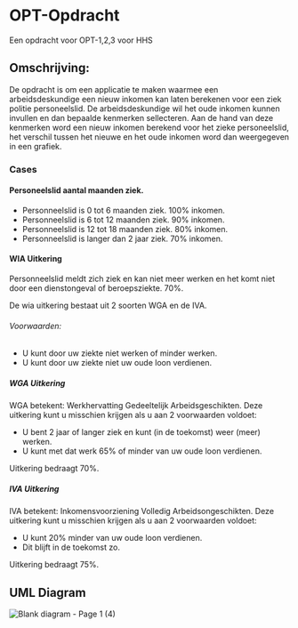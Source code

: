 # OPT-Opdracht
Een opdracht voor OPT-1,2,3 voor HHS

## Omschrijving:
De opdracht is om een applicatie te maken waarmee een arbeidsdeskundige een nieuw inkomen kan laten berekenen voor een ziek politie personeelslid. De arbeidsdeskundige wil het oude inkomen kunnen invullen en dan bepaalde kenmerken sellecteren. Aan de hand van deze kenmerken word een nieuw inkomen berekend voor het zieke personeelslid, het verschil tussen het nieuwe en het oude inkomen word dan weergegeven in een grafiek.

### Cases

#### Personeelslid aantal maanden ziek.
- Personneelslid is 0 tot 6 maanden ziek. 100% inkomen.
- Personneelslid is 6 tot 12 maanden ziek. 90% inkomen.
- Personneelslid is 12 tot 18 maanden ziek. 80% inkomen.
- Personneelslid is langer dan 2 jaar ziek. 70% inkomen.

#### WIA Uitkering
Personneelslid meldt zich ziek en kan niet meer werken en het komt niet door een dienstongeval of beroepsziekte. 70%.

De wia uitkering bestaat uit 2 soorten WGA en de IVA.

###### Voorwaarden:
- U kunt door uw ziekte niet werken of minder werken.
- U kunt door uw ziekte niet uw oude loon verdienen.

##### WGA Uitkering
WGA betekent: Werkhervatting Gedeeltelijk Arbeidsgeschikten. Deze uitkering kunt u misschien krijgen als u aan 2 voorwaarden voldoet:

- U bent 2 jaar of langer ziek en kunt (in de toekomst) weer (meer) werken.
- U kunt met dat werk 65% of minder van uw oude loon verdienen.

Uitkering bedraagt 70%.

##### IVA Uitkering
IVA betekent: Inkomensvoorziening Volledig Arbeidsongeschikten. Deze uitkering kunt u misschien krijgen als u aan 2 voorwaarden voldoet:

- U kunt 20% minder van uw oude loon verdienen.
- Dit blijft in de toekomst zo.

Uitkering bedraagt 75%.



## UML Diagram
![Blank diagram - Page 1 (4)](https://user-images.githubusercontent.com/71024003/233108539-5ec89d12-9ec1-4c0e-83f6-2d0616fdd553.png)
